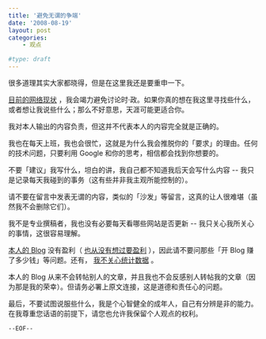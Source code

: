 ```yaml
---
title: '避免无谓的争端'
date: '2008-08-19'
layout: post
categories:
    - 观点

#type: draft
---
```


很多道理其实大家都晓得，但是在这里我还是要重申一下。

 [目前的网络现状]({{site.urls}}/posts/22/) ，我会竭力避免讨论时·政。如果你真的想在我这里寻找些什么，或者想让我说些什么；那么不好意思，天涯可能更适合你。

我对本人输出的内容负责，但这并不代表本人的内容完全就是正确的。

我也在每天上班，我也会很忙，这就是为什么我会推脱你的「要求」的理由。任何的技术问题，只要利用 Google 和你的思考，相信都会找到你想要的。

不要「建议」我写什么，坦白的讲，我自己都不知道我后天会写什么内容 -- 我只是记录每天我碰到的事务（这有些并非我主观所能控制的）。

请不要在留言中发表无谓的内容，类似的「沙发」等留言，这真的让人很难堪（虽然我不会删除它们）。

我不是专业撰稿者，我也没有必要每天看哪些网站是否更新 -- 我只关心我所关心的事情，这很容易理解。

 [本人的 Blog](http://www.gracecode.com)  没有盈利（ [也从没有想过要盈利]({{site.urls}}/posts/142/) ），因此请不要问那些「开 Blog 赚了多少钱」等问题。还有， [我不关心统计数据]({{site.urls}}/posts/2096/) 。

本人的 Blog 从来不会转帖别人的文章，并且我也不会反感别人转帖我的文章（因为那是我的荣幸）。但请务必署上原文连接，这是道德和责任心的问题。

最后，不要试图说服些什么，我是个心智健全的成年人，自己有分辨是非的能力。在我尊重您话语的前提下，请您也允许我保留个人观点的权利。

`--EOF--`
